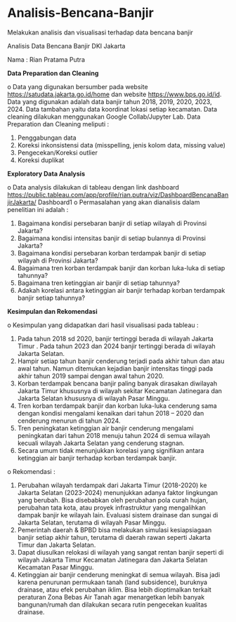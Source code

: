 # Analisis-Bencana-Banjir
Melakukan analisis dan visualisasi terhadap data bencana banjir

Analisis Data Bencana Banjir DKI Jakarta 




 
Nama : Rian Pratama Putra


**Data Preparation dan Cleaning**
   
o Data yang digunakan bersumber pada website https://satudata.jakarta.go.id/home dan
website https://www.bps.go.id/id. Data yang digunakan adalah data banjir tahun 2018, 2019, 2020, 2023, 2024. Data tambahan yaitu data koordinat lokasi setiap kecamatan. Data cleaning dilakukan menggunakan Google Collab/Jupyter Lab. Data Preparation dan Cleaning meliputi :
1. Penggabungan data
2. Koreksi inkonsistensi data (misspelling, jenis kolom data, missing
value)
3. Pengecekan/Koreksi outlier
4. Koreksi duplikat
 
**Exploratory Data Analysis**
   
o Data analysis 
dilakukan 
di 
tableau dengan 
link dashboard 
https://public.tableau.com/app/profile/rian.putra/viz/DashboardBencanaBanjirJakarta/
Dashboard1
o Permasalahan yang akan dianalisis dalam penelitian ini adalah :
1. Bagaimana kondisi persebaran banjir di setiap wilayah di Provinsi
Jakarta?
2. Bagaimana kondisi intensitas banjir di setiap bulannya di Provinsi
Jakarta?
3. Bagaimana kondisi persebaran korban terdampak banjir di setiap
wilayah di Provinsi Jakarta?
4. Bagaimana tren korban terdampak banjir dan korban luka-luka di setiap
tahunnya?
5. Bagaimana tren ketinggian air banjir di setiap tahunnya?
6. Adakah korelasi antara ketinggian air banjir terhadap korban terdampak
banjir setiap tahunnya?

**Kesimpulan dan Rekomendasi**

o Kesimpulan yang didapatkan dari hasil visualisasi pada tableau :
1. Pada tahun 2018 sd 2020, banjir tertinggi berada di wilayah Jakarta
Timur . Pada tahun 2023 dan 2024 banjir tertinggi berada di wilayah
Jakarta Selatan.
2. Hampir setiap tahun banjir cenderung terjadi pada akhir tahun dan atau
awal tahun. Namun ditemukan kejadian banjir intensitas tinggi pada
akhir tahun 2019 sampai dengan awal tahun 2020.
3. Korban terdampak bencana banjir paling banyak dirasakan diwilayah
Jakarta Timur khususnya di wilayah sekitar Kecamatan Jatinegara dan
Jakarta Selatan khususnya di wilayah Pasar Minggu. 
4. Tren korban terdampak banjir dan korban luka-luka cenderung sama
dengan kondisi mengalami kenaikan dari tahun 2018 – 2020 dan
cenderung menurun di tahun 2024. 
5. Tren peningkatan ketinggian air banjir cenderung mengalami
peningkatan dari tahun 2018 menuju tahun 2024 di semua wilayah
kecuali wilayah Jakarta Selatan yang cenderung stagnan. 
6. Secara umum tidak menunjukkan korelasi yang signifikan antara
ketinggian air banjir terhadap korban terdampak banjir.


o Rekomendasi :
1. Perubahan wilayah terdampak dari Jakarta Timur (2018-2020) ke
Jakarta Selatan (2023-2024) menunjukkan adanya faktor lingkungan
yang berubah. Bisa disebabkan oleh perubahan pola curah hujan,
perubahan tata kota, atau proyek infrastruktur yang mengalihkan
dampak banjir ke wilayah lain. Evaluasi sistem drainase dan sungai di
Jakarta Selatan, terutama di wilayah Pasar Minggu.
2. Pemerintah daerah & BPBD bisa melakukan simulasi kesiapsiagaan
banjir setiap akhir tahun, terutama di daerah rawan seperti Jakarta Timur
dan Jakarta Selatan.
3. Dapat diusulkan relokasi di wilayah yang sangat rentan banjir seperti di
wilayah Jakarta Timur Kecamatan Jatinegara dan Jakarta Selatan
Kecamatan Pasar Minggu.
4. Ketinggian air banjir cenderung meningkat di semua wilayah. Bisa jadi
karena penurunan permukaan tanah (land subsidence), buruknya
drainase, atau efek perubahan iklim. Bisa lebih dioptimalkan terkait
peraturan Zona Bebas Air Tanah agar menargetkan lebih banyak
bangunan/rumah dan dilakukan secara rutin pengecekan kualitas
drainase. 
